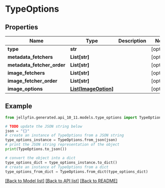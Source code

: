 # TypeOptions


## Properties

Name | Type | Description | Notes
------------ | ------------- | ------------- | -------------
**type** | **str** |  | [optional] 
**metadata_fetchers** | **List[str]** |  | [optional] 
**metadata_fetcher_order** | **List[str]** |  | [optional] 
**image_fetchers** | **List[str]** |  | [optional] 
**image_fetcher_order** | **List[str]** |  | [optional] 
**image_options** | [**List[ImageOption]**](ImageOption.md) |  | [optional] 

## Example

```python
from jellyfin.generated.api_10_11.models.type_options import TypeOptions

# TODO update the JSON string below
json = "{}"
# create an instance of TypeOptions from a JSON string
type_options_instance = TypeOptions.from_json(json)
# print the JSON string representation of the object
print(TypeOptions.to_json())

# convert the object into a dict
type_options_dict = type_options_instance.to_dict()
# create an instance of TypeOptions from a dict
type_options_from_dict = TypeOptions.from_dict(type_options_dict)
```
[[Back to Model list]](../README.md#documentation-for-models) [[Back to API list]](../README.md#documentation-for-api-endpoints) [[Back to README]](../README.md)


